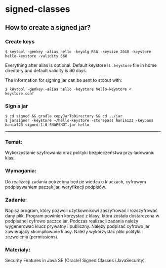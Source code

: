 # signed-classes

## How to create a signed jar?

### Create keys
```
$ keytool -genkey -alias hello -keyalg RSA -keysize 2048 -keystore hello-keystore -validity 660
```

Everything after alias is optional. Default keystore is `.keystore` file in home directory and default validity is 90 days.

The information for signing jar can be sent to stdout with:
```
$ keytool -genkey -alias hello -keystore hello-keystore < keystore.conf
```

### Sign a jar
```
$ cd signed && gradle copyJarToDirectory && cd ../jar
$ jarsigner -keystore ~/hello-keystore -storepass hania123 -keypass hania123 signed-1.0-SNAPSHOT.jar hello 
```

--------------


### Temat: 
Wykorzystanie szyfrowania oraz polityki bezpieczeństwa przy ładowaniu klas. 

### Wymagania: 
Do realizacji zadania potrzebna będzie wiedza o kluczach, cyfrowym podpisywaniem paczek jar, weryfikacji podpisów. 

### Zadanie: 
Napisz program, który pozwoli użytkownikowi zaszyfrować i rozszyfrować dany plik. Program powinien korzystać z klasy, która została dostarczona w podpisanej cyfrowo paczce jar. Podczas realizacji zadania należy wygenerować klucz prywatny i publiczny. Należy podpisać cyfrowo jar zawierający skompilowane klasy. Należy wykorzystać pliki polityki i zezwolenia (permissions). 

### Materiały: 
Security Features in Java SE (Oracle) 
Signed Classes (JavaSecurity)